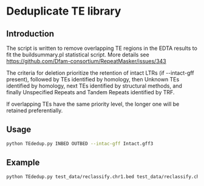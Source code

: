 #  Deduplicate TE library 

## Introduction
The script is written to remove overlapping TE regions in the EDTA results to fit the buildsummary.pl statistical script. More details see https://github.com/Dfam-consortium/RepeatMasker/issues/343

The criteria for deletion prioritize the retention of intact LTRs (if --intact-gff present), followed by TEs identified by homology, then Unknown TEs identified by homology, next TEs identified by structural methods, and finally Unspecified Repeats and Tandem Repeats identified by TRF.

If overlapping TEs have the same priority level, the longer one will be retained preferentially.

## Usage
```bash
python TEdedup.py INBED OUTBED --intac-gff Intact.gff3
```

## Example
```bash
python TEdedup.py test_data/reclassify.chr1.bed test_data/reclassify.chr1.split.bed --intac-gff test_data/intact.chr1.gff3
```
